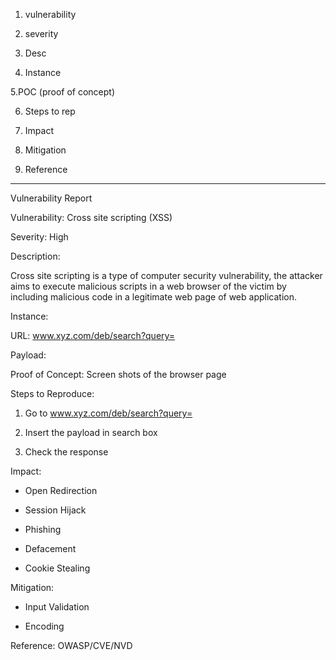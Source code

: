 1. vulnerability

2. severity

3. Desc

4. Instance

5.POC (proof of concept)

6. Steps to rep

7. Impact

8. Mitigation

9. Reference


-------------------------------------------------------

Vulnerability Report 

Vulnerability: Cross site scripting (XSS)

Severity: High

Description:

Cross site scripting is a type of computer security vulnerability, the attacker aims to execute malicious scripts in a web browser of the victim by including malicious code in a legitimate web page of web application.

Instance:

URL: www.xyz.com/deb/search?query=

Payload:

<script> alert(1); </script>

Proof of Concept: Screen shots of the browser page

Steps to Reproduce:

1. Go to www.xyz.com/deb/search?query=

2. Insert the payload in search box

3. Check the response

Impact:

* Open Redirection

* Session Hijack

* Phishing

* Defacement

* Cookie Stealing

Mitigation:

* Input Validation

* Encoding

Reference: OWASP/CVE/NVD
